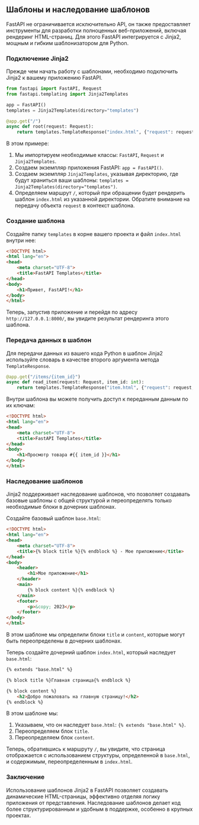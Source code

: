 ## Шаблоны и наследование шаблонов

FastAPI не ограничивается исключительно API, он также предоставляет инструменты для разработки полноценных веб-приложений, включая рендеринг HTML-страниц. Для этого FastAPI интегрируется с Jinja2, мощным и гибким шаблонизатором для Python.

### Подключение Jinja2

Прежде чем начать работу с шаблонами, необходимо подключить Jinja2 к вашему приложению FastAPI. 

```python
from fastapi import FastAPI, Request
from fastapi.templating import Jinja2Templates

app = FastAPI()
templates = Jinja2Templates(directory="templates")

@app.get("/")
async def root(request: Request):
    return templates.TemplateResponse("index.html", {"request": request})
```

В этом примере:

1.  Мы импортируем необходимые классы: `FastAPI`, `Request` и `Jinja2Templates`.
2.  Создаем экземпляр приложения FastAPI: `app = FastAPI()`.
3.  Создаем экземпляр `Jinja2Templates`, указывая директорию, где будут храниться ваши шаблоны: `templates = Jinja2Templates(directory="templates")`.
4.  Определяем маршрут `/`, который при обращении будет рендерить шаблон `index.html` из указанной директории. Обратите внимание на передачу объекта `request` в контекст шаблона.

### Создание шаблона

Создайте папку `templates` в корне вашего проекта и файл `index.html` внутри нее:

```html
<!DOCTYPE html>
<html lang="en">
<head>
    <meta charset="UTF-8">
    <title>FastAPI Templates</title>
</head>
<body>
    <h1>Привет, FastAPI!</h1>
</body>
</html>

```

Теперь, запустив приложение и перейдя по адресу `http://127.0.0.1:8000/`, вы увидите результат рендеринга этого шаблона.

### Передача данных в шаблон

Для передачи данных из вашего кода Python в шаблон Jinja2 используйте словарь в качестве второго аргумента метода `TemplateResponse`.

```python
@app.get("/items/{item_id}")
async def read_item(request: Request, item_id: int):
    return templates.TemplateResponse("item.html", {"request": request, "item_id": item_id})
```

Внутри шаблона вы можете получить доступ к переданным данным по их ключам:

```html
<!DOCTYPE html>
<html lang="en">
<head>
    <meta charset="UTF-8">
    <title>FastAPI Templates</title>
</head>
<body>
    <h1>Просмотр товара #{{ item_id }}</h1>
</body>
</html>

```

### Наследование шаблонов

Jinja2 поддерживает наследование шаблонов, что позволяет создавать базовые шаблоны с общей структурой и переопределять только необходимые блоки в дочерних шаблонах.

Создайте базовый шаблон `base.html`:

```html
<!DOCTYPE html>
<html lang="en">
<head>
    <meta charset="UTF-8">
    <title>{% block title %}{% endblock %} - Мое приложение</title>
</head>
<body>
    <header>
        <h1>Мое приложение</h1>
    </header>
    <main>
        {% block content %}{% endblock %}
    </main>
    <footer>
        <p>&copy; 2023</p>
    </footer>
</body>
</html>
```

В этом шаблоне мы определили блоки `title` и `content`, которые могут быть переопределены в дочерних шаблонах.

Теперь создайте дочерний шаблон `index.html`, который наследует `base.html`:

```html
{% extends "base.html" %}

{% block title %}Главная страница{% endblock %}

{% block content %}
    <h2>Добро пожаловать на главную страницу!</h2>
{% endblock %}
```

В этом шаблоне мы:

1.  Указываем, что он наследует `base.html`: `{% extends "base.html" %}`.
2.  Переопределяем блок `title`.
3.  Переопределяем блок `content`.

Теперь, обратившись к маршруту `/`, вы увидите, что страница отображается с использованием структуры, определенной в `base.html`, и содержимым, переопределенным в `index.html`.

### Заключение

Использование шаблонов Jinja2 в FastAPI позволяет создавать динамические HTML-страницы, эффективно отделяя логику приложения от представления. Наследование шаблонов делает код более структурированным и удобным в поддержке, особенно в крупных проектах.
